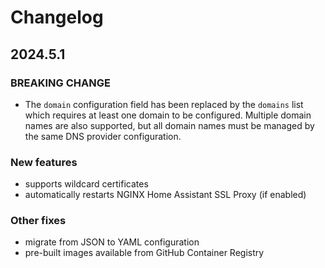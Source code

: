 # Changelog

## 2024.5.1

### BREAKING CHANGE

- The `domain` configuration field has been replaced by the `domains` list which requires
  at least one domain to be configured. Multiple domain names are also supported, but all
  domain names must be managed by the same DNS provider configuration.

### New features

- supports wildcard certificates
- automatically restarts NGINX Home Assistant SSL Proxy (if enabled)

### Other fixes

- migrate from JSON to YAML configuration
- pre-built images available from GitHub Container Registry
